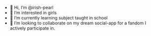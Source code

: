 - 👋 Hi, I’m @irish-pearl
- 👀 I’m interested in girls
- 🌱 I’m currently learning subject taught in school
- 💞️ I’m looking to collaborate on my dream social-app for a fandom I actively participate in.

<!---
irish-pearl/irish-pearl is a ✨ special ✨ repository because its `README.md` (this file) appears on your GitHub profile.
You can click the Preview link to take a look at your changes.
--->
